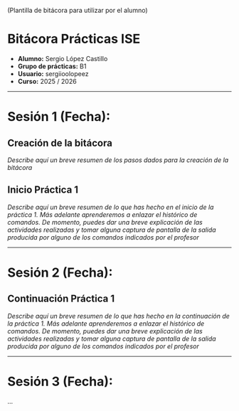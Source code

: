 (Plantilla de bitácora para utilizar por el alumno) 
# Bitácora Prácticas ISE

- **Alumno:** Sergio López Castillo
- **Grupo de prácticas:** B1
- **Usuario:** sergiioolopeez
- **Curso:** 2025 / 2026
---

# Sesión 1 (Fecha): 
## Creación de la bitácora

_Describe aquí un breve resumen de los pasos dados para la creación de la bitácora_

## Inicio Práctica 1

_Describe aquí un breve resumen de lo que has hecho en el inicio de la práctica 1. Más adelante aprenderemos a enlazar el histórico de comandos. De momento, puedes dar una breve explicación de las actividades realizadas y tomar alguna captura de pantalla de la salida producida por alguno de los comandos indicados por el profesor_

---

# Sesión 2 (Fecha):

## Continuación Práctica 1

_Describe aquí un breve resumen de lo que has hecho en la continuación de la práctica 1. Más adelante aprenderemos a enlazar el histórico de comandos. De momento, puedes dar una breve explicación de las actividades realizadas y tomar alguna captura de pantalla de la salida producida por alguno de los comandos indicados por el profesor_

---
# Sesión 3 (Fecha):

...
